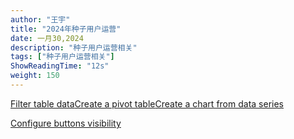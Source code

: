 ```yaml
---
author: "王宇"
title: "2024年种子用户运营"
date: 一月30,2024
description: "种子用户运营相关"
tags: ["种子用户运营相关"]
ShowReadingTime: "12s"
weight: 150
---
```

[Filter table data](#)[Create a pivot table](#)[Create a chart from data series](#)

[Configure buttons visibility](/users/tfac-settings.action)